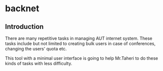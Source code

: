 # backnet

## Introduction

There are many repetitive tasks in managing AUT internet system. These tasks
include but not limited to creating bulk users in case of conferences, changing
the users' quota etc.

This tool with a minimal user interface is going to help Mr.Taheri to do these kinds of tasks with less difficulty.
